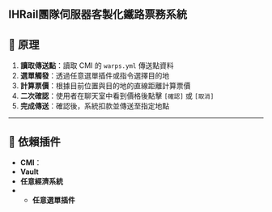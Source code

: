 IHRail團隊伺服器客製化鐵路票務系統
---

## 📌 原理

1. **讀取傳送點**：讀取 CMI 的 `warps.yml` 傳送點資料
2. **選單觸發**：透過任意選單插件或指令選擇目的地
3. **計算票價**：根據目前位置與目的地的直線距離計算票價
4. **二次確認**：使用者在聊天室中看到價格後點擊 `[確認]` 或 `[取消]`
5. **完成傳送**：確認後，系統扣款並傳送至指定地點

---

## 📌 依賴插件

- **CMI**：
- **Vault**
- **任意經濟系統**
- - **任意選單插件**